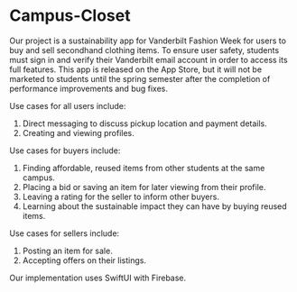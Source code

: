 # Campus-Closet

Our project is a sustainability app for Vanderbilt Fashion Week for users to buy and sell secondhand clothing items. To ensure user safety, students must sign in and verify their Vanderbilt email account in order to access its full features. This app is released on the App Store, but it will not be marketed to students until the spring semester after the completion of performance improvements and bug fixes.

Use cases for all users include: 
1. Direct messaging to discuss pickup location and payment details.
2. Creating and viewing profiles.

Use cases for buyers include:
1. Finding affordable, reused items from other students at the same campus.
2. Placing a bid or saving an item for later viewing from their profile.
3. Leaving a rating for the seller to inform other buyers.
4. Learning about the sustainable impact they can have by buying reused items.

Use cases for sellers include:
1. Posting an item for sale.
2. Accepting offers on their listings.

Our implementation uses SwiftUI with Firebase.
